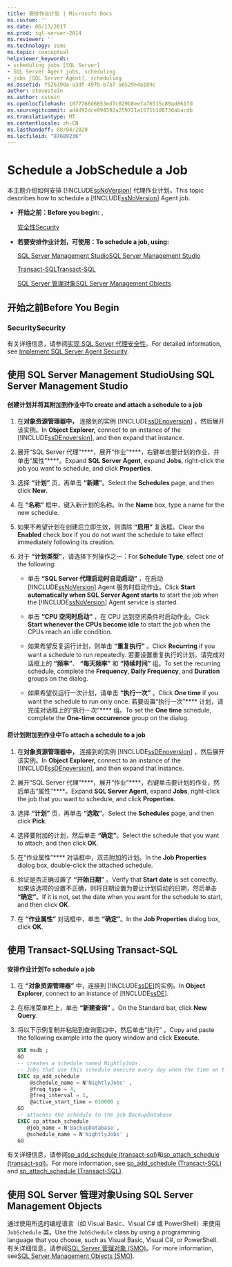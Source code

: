 ```yaml
---
title: 安排作业计划 | Microsoft Docs
ms.custom: ''
ms.date: 06/13/2017
ms.prod: sql-server-2014
ms.reviewer: ''
ms.technology: ssms
ms.topic: conceptual
helpviewer_keywords:
- scheduling jobs [SQL Server]
- SQL Server Agent jobs, scheduling
- jobs [SQL Server Agent], scheduling
ms.assetid: f626390a-a3df-4970-b7a7-a0529e4a109c
author: stevestein
ms.author: sstein
ms.openlocfilehash: 1077766d6853ed7c029b8eefa76515c89ad861fd
ms.sourcegitcommit: ad4d92dce894592a259721a1571b1d8736abacdb
ms.translationtype: MT
ms.contentlocale: zh-CN
ms.lasthandoff: 08/04/2020
ms.locfileid: "87689236"
---
```

# <a name="schedule-a-job"></a><span data-ttu-id="9739c-102">Schedule a Job</span><span class="sxs-lookup"><span data-stu-id="9739c-102">Schedule a Job</span></span>
  <span data-ttu-id="9739c-103">本主题介绍如何安排 [!INCLUDE[ssNoVersion](../../includes/ssnoversion-md.md)] 代理作业计划。</span><span class="sxs-lookup"><span data-stu-id="9739c-103">This topic describes how to schedule a [!INCLUDE[ssNoVersion](../../includes/ssnoversion-md.md)] Agent job.</span></span>  
  
-   <span data-ttu-id="9739c-104">**开始之前：**</span><span class="sxs-lookup"><span data-stu-id="9739c-104">**Before you begin:** ,</span></span>  
  
     [<span data-ttu-id="9739c-105">安全性</span><span class="sxs-lookup"><span data-stu-id="9739c-105">Security</span></span>](#Security)  
  
-   <span data-ttu-id="9739c-106">**若要安排作业计划，可使用：**</span><span class="sxs-lookup"><span data-stu-id="9739c-106">**To schedule a job, using:**</span></span>  
  
     [<span data-ttu-id="9739c-107">SQL Server Management Studio</span><span class="sxs-lookup"><span data-stu-id="9739c-107">SQL Server Management Studio</span></span>](#SSMS)  
  
     [<span data-ttu-id="9739c-108">Transact-SQL</span><span class="sxs-lookup"><span data-stu-id="9739c-108">Transact-SQL</span></span>](#TSQL)  
  
     [<span data-ttu-id="9739c-109">SQL Server 管理对象</span><span class="sxs-lookup"><span data-stu-id="9739c-109">SQL Server Management Objects</span></span>](#SMO)  
  
##  <a name="before-you-begin"></a><a name="BeforeYouBegin"></a> <span data-ttu-id="9739c-110">开始之前</span><span class="sxs-lookup"><span data-stu-id="9739c-110">Before You Begin</span></span>  
  
###  <a name="security"></a><a name="Security"></a> <span data-ttu-id="9739c-111">Security</span><span class="sxs-lookup"><span data-stu-id="9739c-111">Security</span></span>  
 <span data-ttu-id="9739c-112">有关详细信息，请参阅[实现 SQL Server 代理安全性](implement-sql-server-agent-security.md)。</span><span class="sxs-lookup"><span data-stu-id="9739c-112">For detailed information, see [Implement SQL Server Agent Security](implement-sql-server-agent-security.md).</span></span>  
  
##  <a name="using-sql-server-management-studio"></a><a name="SSMS"></a> <span data-ttu-id="9739c-113">使用 SQL Server Management Studio</span><span class="sxs-lookup"><span data-stu-id="9739c-113">Using SQL Server Management Studio</span></span>  
  
#### <a name="to-create-and-attach-a-schedule-to-a-job"></a><span data-ttu-id="9739c-114">创建计划并将其附加到作业中</span><span class="sxs-lookup"><span data-stu-id="9739c-114">To create and attach a schedule to a job</span></span>  
  
1.  <span data-ttu-id="9739c-115">在**对象资源管理器中，** 连接到的实例 [!INCLUDE[ssDEnoversion](../../includes/ssdenoversion-md.md)] ，然后展开该实例。</span><span class="sxs-lookup"><span data-stu-id="9739c-115">In **Object Explorer,** connect to an instance of the [!INCLUDE[ssDEnoversion](../../includes/ssdenoversion-md.md)], and then expand that instance.</span></span>  
  
2.  <span data-ttu-id="9739c-116">展开“SQL Server 代理”\*\*\*\*，展开“作业”\*\*\*\*，右键单击要计划的作业，并单击“属性”\*\*\*\*。</span><span class="sxs-lookup"><span data-stu-id="9739c-116">Expand **SQL Server Agent**, expand **Jobs**, right-click the job you want to schedule, and click **Properties**.</span></span>  
  
3.  <span data-ttu-id="9739c-117">选择 **“计划”** 页，再单击 **“新建”**。</span><span class="sxs-lookup"><span data-stu-id="9739c-117">Select the **Schedules** page, and then click **New**.</span></span>  
  
4.  <span data-ttu-id="9739c-118">在 **“名称”** 框中，键入新计划的名称。</span><span class="sxs-lookup"><span data-stu-id="9739c-118">In the **Name** box, type a name for the new schedule.</span></span>  
  
5.  <span data-ttu-id="9739c-119">如果不希望计划在创建后立即生效，则清除 **“启用”** 复选框。</span><span class="sxs-lookup"><span data-stu-id="9739c-119">Clear the **Enabled** check box if you do not want the schedule to take effect immediately following its creation.</span></span>  
  
6.  <span data-ttu-id="9739c-120">对于 **“计划类型”**，请选择下列操作之一：</span><span class="sxs-lookup"><span data-stu-id="9739c-120">For **Schedule Type**, select one of the following:</span></span>  
  
    -   <span data-ttu-id="9739c-121">单击 **“SQL Server 代理启动时自动启动”** ，在启动 [!INCLUDE[ssNoVersion](../../includes/ssnoversion-md.md)] Agent 服务时启动作业。</span><span class="sxs-lookup"><span data-stu-id="9739c-121">Click **Start automatically when SQL Server Agent starts** to start the job when the [!INCLUDE[ssNoVersion](../../includes/ssnoversion-md.md)] Agent service is started.</span></span>  
  
    -   <span data-ttu-id="9739c-122">单击 **“CPU 空闲时启动”** ，在 CPU 达到空闲条件时启动作业。</span><span class="sxs-lookup"><span data-stu-id="9739c-122">Click **Start whenever the CPUs become idle** to start the job when the CPUs reach an idle condition.</span></span>  
  
    -   <span data-ttu-id="9739c-123">如果希望反复运行计划，则单击 **“重复执行”** 。</span><span class="sxs-lookup"><span data-stu-id="9739c-123">Click **Recurring** if you want a schedule to run repeatedly.</span></span> <span data-ttu-id="9739c-124">若要设置重复执行的计划，请完成对话框上的 **“频率”**、 **“每天频率”** 和 **“持续时间”** 组。</span><span class="sxs-lookup"><span data-stu-id="9739c-124">To set the recurring schedule, complete the **Frequency**, **Daily Frequency**, and **Duration** groups on the dialog.</span></span>  
  
    -   <span data-ttu-id="9739c-125">如果希望仅运行一次计划，请单击 **“执行一次”** 。</span><span class="sxs-lookup"><span data-stu-id="9739c-125">Click **One time** if you want the schedule to run only once.</span></span> <span data-ttu-id="9739c-126">若要设置“执行一次”\*\*\*\* 计划，请完成对话框上的“执行一次”\*\*\*\* 组。</span><span class="sxs-lookup"><span data-stu-id="9739c-126">To set the **One time** schedule, complete the **One-time occurrence** group on the dialog.</span></span>  
  
#### <a name="to-attach-a-schedule-to-a-job"></a><span data-ttu-id="9739c-127">将计划附加到作业中</span><span class="sxs-lookup"><span data-stu-id="9739c-127">To attach a schedule to a job</span></span>  
  
1.  <span data-ttu-id="9739c-128">在**对象资源管理器中，** 连接到的实例 [!INCLUDE[ssDEnoversion](../../includes/ssdenoversion-md.md)] ，然后展开该实例。</span><span class="sxs-lookup"><span data-stu-id="9739c-128">In **Object Explorer,** connect to an instance of the [!INCLUDE[ssDEnoversion](../../includes/ssdenoversion-md.md)], and then expand that instance.</span></span>  
  
2.  <span data-ttu-id="9739c-129">展开“SQL Server 代理”\*\*\*\*，展开“作业”\*\*\*\*，右键单击要计划的作业，然后单击“属性”\*\*\*\*。</span><span class="sxs-lookup"><span data-stu-id="9739c-129">Expand **SQL Server Agent**, expand **Jobs**, right-click the job that you want to schedule, and click **Properties**.</span></span>  
  
3.  <span data-ttu-id="9739c-130">选择 **“计划”** 页，再单击 **“选取”**。</span><span class="sxs-lookup"><span data-stu-id="9739c-130">Select the **Schedules** page, and then click **Pick**.</span></span>  
  
4.  <span data-ttu-id="9739c-131">选择要附加的计划，然后单击 **“确定”**。</span><span class="sxs-lookup"><span data-stu-id="9739c-131">Select the schedule that you want to attach, and then click **OK**.</span></span>  
  
5.  <span data-ttu-id="9739c-132">在“作业属性”\*\*\*\* 对话框中，双击附加的计划。</span><span class="sxs-lookup"><span data-stu-id="9739c-132">In the **Job Properties** dialog box, double-click the attached schedule.</span></span>  
  
6.  <span data-ttu-id="9739c-133">验证是否正确设置了 **“开始日期”** 。</span><span class="sxs-lookup"><span data-stu-id="9739c-133">Verify that **Start date** is set correctly.</span></span> <span data-ttu-id="9739c-134">如果该选项的设置不正确，则将日期设置为要让计划启动的日期，然后单击 **“确定”**。</span><span class="sxs-lookup"><span data-stu-id="9739c-134">If it is not, set the date when you want for the schedule to start, and then click **OK**.</span></span>  
  
7.  <span data-ttu-id="9739c-135">在 **“作业属性”** 对话框中，单击 **“确定”**。</span><span class="sxs-lookup"><span data-stu-id="9739c-135">In the **Job Properties** dialog box, click **OK**.</span></span>  
  
##  <a name="using-transact-sql"></a><a name="TSQL"></a> <span data-ttu-id="9739c-136">使用 Transact-SQL</span><span class="sxs-lookup"><span data-stu-id="9739c-136">Using Transact-SQL</span></span>  
  
#### <a name="to-schedule-a-job"></a><span data-ttu-id="9739c-137">安排作业计划</span><span class="sxs-lookup"><span data-stu-id="9739c-137">To schedule a job</span></span>  
  
1.  <span data-ttu-id="9739c-138">在 **“对象资源管理器”** 中，连接到 [!INCLUDE[ssDE](../../includes/ssde-md.md)]的实例。</span><span class="sxs-lookup"><span data-stu-id="9739c-138">In **Object Explorer**, connect to an instance of [!INCLUDE[ssDE](../../includes/ssde-md.md)].</span></span>  
  
2.  <span data-ttu-id="9739c-139">在标准菜单栏上，单击 **“新建查询”** 。</span><span class="sxs-lookup"><span data-stu-id="9739c-139">On the Standard bar, click **New Query**.</span></span>  
  
3.  <span data-ttu-id="9739c-140">将以下示例复制并粘贴到查询窗口中，然后单击“执行” 。</span><span class="sxs-lookup"><span data-stu-id="9739c-140">Copy and paste the following example into the query window and click **Execute**.</span></span>  
  
    ```sql
    USE msdb ;  
    GO  
    -- creates a schedule named NightlyJobs.   
    -- Jobs that use this schedule execute every day when the time on the server is 01:00.   
    EXEC sp_add_schedule  
        @schedule_name = N'NightlyJobs' ,  
        @freq_type = 4,  
        @freq_interval = 1,  
        @active_start_time = 010000 ;  
    GO  
    -- attaches the schedule to the job BackupDatabase  
    EXEC sp_attach_schedule  
       @job_name = N'BackupDatabase',  
       @schedule_name = N'NightlyJobs' ;  
    GO  
    ```  
  
 <span data-ttu-id="9739c-141">有关详细信息，请参阅[sp_add_schedule &#40;transact-sql&#41;](/sql/relational-databases/system-stored-procedures/sp-add-schedule-transact-sql)和[sp_attach_schedule &#40;transact-sql&#41;](/sql/relational-databases/system-stored-procedures/sp-attach-schedule-transact-sql)。</span><span class="sxs-lookup"><span data-stu-id="9739c-141">For more information, see [sp_add_schedule &#40;Transact-SQL&#41;](/sql/relational-databases/system-stored-procedures/sp-add-schedule-transact-sql) and [sp_attach_schedule &#40;Transact-SQL&#41;](/sql/relational-databases/system-stored-procedures/sp-attach-schedule-transact-sql).</span></span>  
  
##  <a name="using-sql-server-management-objects"></a><a name="SMO"></a><span data-ttu-id="9739c-142">使用 SQL Server 管理对象</span><span class="sxs-lookup"><span data-stu-id="9739c-142">Using SQL Server Management Objects</span></span>  
 <span data-ttu-id="9739c-143">通过使用所选的编程语言（如 Visual Basic、Visual C# 或 PowerShell）来使用 `JobSchedule` 类。</span><span class="sxs-lookup"><span data-stu-id="9739c-143">Use the `JobSchedule` class by using a programming language that you choose, such as Visual Basic, Visual C#, or PowerShell.</span></span> <span data-ttu-id="9739c-144">有关详细信息，请参阅[SQL Server 管理对象 (SMO)](https://msdn.microsoft.com/library/ms162169.aspx)。</span><span class="sxs-lookup"><span data-stu-id="9739c-144">For more information, see[SQL Server Management Objects (SMO)](https://msdn.microsoft.com/library/ms162169.aspx).</span></span>  
